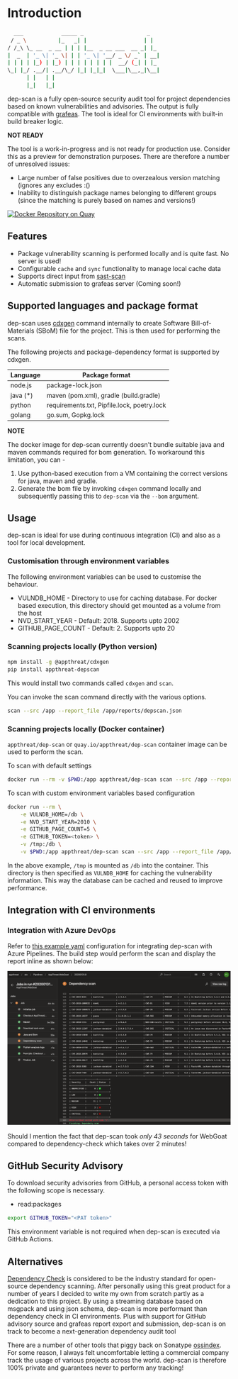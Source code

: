 # Introduction

```bash
  ___            _____ _                    _
 / _ \          |_   _| |                  | |
/ /_\ \_ __  _ __ | | | |__  _ __ ___  __ _| |_
|  _  | '_ \| '_ \| | | '_ \| '__/ _ \/ _` | __|
| | | | |_) | |_) | | | | | | | |  __/ (_| | |_
\_| |_/ .__/| .__/\_/ |_| |_|_|  \___|\__,_|\__|
      | |   | |
      |_|   |_|
```

dep-scan is a fully open-source security audit tool for project dependencies based on known vulnerabilities and advisories. The output is fully compatible with [grafeas](https://github.com/grafeas/grafeas). The tool is ideal for CI environments with built-in build breaker logic.

**NOT READY**

The tool is a work-in-progress and is not ready for production use. Consider this as a preview for demonstration purposes. There are therefore a number of unresolved issues:

- Large number of false positives due to overzealous version matching (ignores any excludes :()
- Inability to distinguish package names belonging to different groups (since the matching is purely based on names and versions!)

[![Docker Repository on Quay](https://quay.io/repository/appthreat/dep-scan/status "Docker Repository on Quay")](https://quay.io/repository/appthreat/dep-scan)

## Features

- Package vulnerability scanning is performed locally and is quite fast. No server is used!
- Configurable `cache` and `sync` functionality to manage local cache data
- Supports direct input from [sast-scan](https://github.com/AppThreat/sast-scan/)
- Automatic submission to grafeas server (Coming soon!)

## Supported languages and package format

dep-scan uses [cdxgen](https://github.com/AppThreat/cdxgen) command internally to create Software Bill-of-Materials (SBoM) file for the project. This is then used for performing the scans.

The following projects and package-dependency format is supported by cdxgen.

| Language | Package format                              |
| -------- | ------------------------------------------- |
| node.js  | package-lock.json                           |
| java (*) | maven (pom.xml), gradle (build.gradle)      |
| python   | requirements.txt, Pipfile.lock, poetry.lock |
| golang   | go.sum, Gopkg.lock                          |

**NOTE**

The docker image for dep-scan currently doesn't bundle suitable java and maven commands required for bom generation. To workaround this limitation, you can -

1. Use python-based execution from a VM containing the correct versions for java, maven and gradle.
2. Generate the bom file by invoking `cdxgen` command locally and subsequently passing this to `dep-scan` via the `--bom` argument.

## Usage

dep-scan is ideal for use during continuous integration (CI) and also as a tool for local development.

### Customisation through environment variables

The following environment variables can be used to customise the behaviour.

- VULNDB_HOME - Directory to use for caching database. For docker based execution, this directory should get mounted as a volume from the host
- NVD_START_YEAR - Default: 2018. Supports upto 2002
- GITHUB_PAGE_COUNT - Default: 2. Supports upto 20

### Scanning projects locally (Python version)

```bash
npm install -g @appthreat/cdxgen
pip install appthreat-depscan
```

This would install two commands called `cdxgen` and `scan`.

You can invoke the scan command directly with the various options.

```bash
scan --src /app --report_file /app/reports/depscan.json
```

### Scanning projects locally (Docker container)

`appthreat/dep-scan` or `quay.io/appthreat/dep-scan` container image can be used to perform the scan.

To scan with default settings

```bash
docker run --rm -v $PWD:/app appthreat/dep-scan scan --src /app --report_file /app/reports/depscan.json
```

To scan with custom environment variables based configuration

```bash
docker run --rm \
    -e VULNDB_HOME=/db \
    -e NVD_START_YEAR=2010 \
    -e GITHUB_PAGE_COUNT=5 \
    -e GITHUB_TOKEN=<token> \
    -v /tmp:/db \
    -v $PWD:/app appthreat/dep-scan scan --src /app --report_file /app/reports/depscan.json
```

In the above example, `/tmp` is mounted as `/db` into the container. This directory is then specified as `VULNDB_HOME` for caching the vulnerability information. This way the database can be cached and reused to improve performance.

## Integration with CI environments

### Integration with Azure DevOps

Refer to [this example yaml](https://github.com/AppThreat/WebGoat/blob/develop/azure-pipelines.yml#L33) configuration for integrating dep-scan with Azure Pipelines. The build step would perform the scan and display the report inline as shown below:

![Azure DevOps integration](docs/dep-scan-azure.png)

Should I mention the fact that dep-scan took *only 43 seconds* for WebGoat compared to dependency-check which takes over 2 minutes!

## GitHub Security Advisory

To download security advisories from GitHub, a personal access token with the following scope is necessary.

- read:packages

```bash
export GITHUB_TOKEN="<PAT token>"
```

This environment variable is not required when dep-scan is executed via GitHub Actions.

## Alternatives

[Dependency Check](https://github.com/jeremylong/DependencyCheck) is considered to be the industry standard for open-source dependency scanning. After personally using this great product for a number of years I decided to write my own from scratch partly as a dedication to this project. By using a streaming database based on msgpack and using json schema, dep-scan is more performant than dependency check in CI environments. Plus with support for GitHub advisory source and grafeas report export and submission, dep-scan is on track to become a next-generation dependency audit tool

There are a number of other tools that piggy back on Sonatype [ossindex](https://ossindex.sonatype.org/). For some reason, I always felt uncomfortable letting a commercial company track the usage of various projects across the world. dep-scan is therefore 100% private and guarantees never to perform any tracking!
